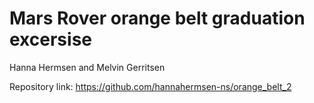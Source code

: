 # Mars Rover orange belt graduation excersise

Hanna Hermsen and Melvin Gerritsen

Repository link: https://github.com/hannahermsen-ns/orange_belt_2